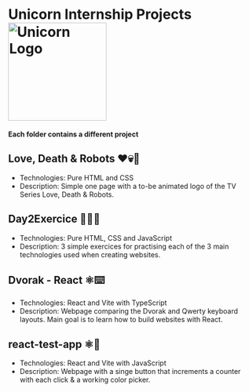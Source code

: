 # Unicorn Internship Projects   <img alt="Unicorn Logo" src="https://unicorn.com/unicorn-logo.png" width="200px" height="auto">

**Each folder contains a different project**

## Love, Death & Robots ❤️💀🤖

- Technologies: Pure HTML and CSS  
- Description: Simple one page with a to-be animated logo of the TV Series Love, Death & Robots.

## Day2Exercice 🏃‍♂️‍➡️

- Technologies: Pure HTML, CSS and JavaScript
- Description: 3 simple exercices for practising each of the 3 main technologies used when creating websites.

## Dvorak - React ⚛️⌨️

- Technologies: React and Vite with TypeScript
- Description: Webpage comparing the Dvorak and Qwerty keyboard layouts. Main goal is to learn how to build websites with React.

## react-test-app ⚛️🍪

- Technologies: React and Vite with JavaScript
- Description: Webpage with a singe button that increments a counter with each click & a working color picker.
